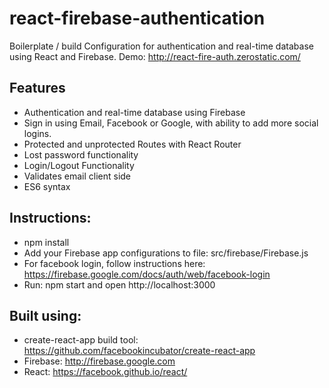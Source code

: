 # react-firebase-authentication
Boilerplate / build Configuration for authentication and real-time database using React and Firebase.
Demo: http://react-fire-auth.zerostatic.com/

## Features
- Authentication and real-time database using Firebase
- Sign in using Email, Facebook or Google, with ability to add more social logins.
- Protected and unprotected Routes with React Router
- Lost password functionality
- Login/Logout Functionality
- Validates email client side
- ES6 syntax

## Instructions:
- npm install
- Add your Firebase app configurations to file: src/firebase/Firebase.js
- For facebook login, follow instructions here: https://firebase.google.com/docs/auth/web/facebook-login
- Run: npm start and open http://localhost:3000

## Built using:
- create-react-app build tool: https://github.com/facebookincubator/create-react-app
- Firebase: http://firebase.google.com
- React: https://facebook.github.io/react/
